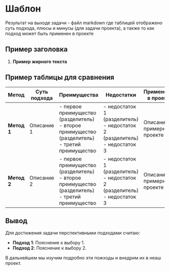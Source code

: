 # Шаблон

Результат на выходе задачи - файл  markdown где таблицей отображено суть подхода, плюсы и минусы (для задачи проекта), а также то как подход может быть применен в проекте

## Пример заголовка
1. **Пример жирного текста**

## Пример таблицы для сравнения

| Метод  | Суть подхода | Преимущества | Недостатки | Применение в проекте |
|----------------|-------------|--------------|------------|----------------------|
| **Метод 1** | Описание 1 | - первое преимущество (разделитель)<br>- второе преимущество (разделитель)<br>- третий преимущество | - недостаток 1 (разделитель)<br>- недостаток 2 (разделитель)<br>- недостаток 3 | Описание примерния в проекте 1 |
| **Метод 2** | Описание 2 | - первое преимущество (разделитель)<br>- второе преимущество (разделитель)<br>- третий преимущество | - недостаток 1 (разделитель)<br>- недостаток 2 (разделитель)<br>- недостаток 3 | Описание примерния в проекте 2 |

## Вывод

Для достижения задачи перспективными подходами считаю:

- **Подход 1**: Пояснение к выбору 1.
- **Подход 2**: Пояснение к выбору 2.

В дальнейшем мы изучим подробно эти пожходы и внедрим их в неаш проект.
